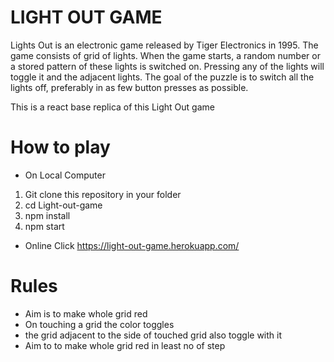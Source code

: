 # LIGHT OUT GAME
Lights Out is an electronic game released by Tiger Electronics in 1995. The game consists of grid of lights. When the game starts, a random number or a stored pattern of these lights is switched on. Pressing any of the lights will toggle it and the adjacent lights. The goal of the puzzle is to switch all the lights off, preferably in as few button presses as possible.

This is a react base replica of this Light Out game

# How to play
+ On Local Computer
1. Git clone this repository in your folder
2. cd Light-out-game
3. npm install
4. npm start

+ Online
  Click https://light-out-game.herokuapp.com/

# Rules
+ Aim is to make whole grid red
+ On touching a grid the color toggles
+ the  grid adjacent to the side of touched grid also toggle with it
+ Aim to to make whole grid red in least no of step